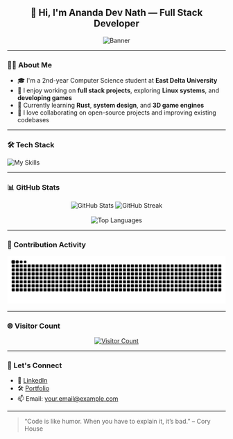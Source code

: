 <h2 align="center">👋 Hi, I'm Ananda Dev Nath — Full Stack Developer</h2>

<p align="center">
  <img src="https://github.com/user-attachments/assets/525e2f58-718f-4b3a-8d99-e20345c3a6c1" width="60%" alt="Banner"/>
</p>

---

### 🧑‍💻 About Me

- 🎓 I'm a 2nd-year Computer Science student at **East Delta University**
- 💼 I enjoy working on **full stack projects**, exploring **Linux systems**, and **developing games**
- 🌱 Currently learning **Rust**, **system design**, and **3D game engines**
- 🤝 I love collaborating on open-source projects and improving existing codebases

---

### 🛠️ Tech Stack

![My Skills](https://skillicons.dev/icons?i=html,css,js,ts,react,nextjs,nodejs,express,mongodb,tailwind,git,github,linux,bash,vscode)

---

### 📊 GitHub Stats

<p align="center">
  <img src="https://github-readme-stats.vercel.app/api?username=Anandadevnath&theme=github_dark&hide_border=false&include_all_commits=true&count_private=true" width="49%" alt="GitHub Stats"/>
  <img src="https://nirzak-streak-stats.vercel.app/?user=Anandadevnath&theme=github_dark&hide_border=false" width="49%" alt="GitHub Streak"/>
  <br/><br/>
  <img src="https://github-readme-stats.vercel.app/api/top-langs/?username=Anandadevnath&theme=github_dark&hide_border=false&layout=compact" width="49%" alt="Top Languages"/>
</p>

---

### 🐍 Contribution Activity

<p align="center">
  <img src="https://raw.githubusercontent.com/Anandadevnath/Anandadevnath/output/snake.svg" alt="Snake animation" width="100%"/>
</p>

---

### 🌐 Visitor Count

<p align="center">
  <a href="https://visitcount.itsvg.in">
    <img src="https://visitcount.itsvg.in/api?id=Anandadevnath&icon=0&color=6" alt="Visitor Count"/>
  </a>
</p>

---

### 🚀 Let's Connect

- 🧾 [LinkedIn](https://www.linkedin.com/in/your-profile/)  
- 🛠️ [Portfolio](https://your-portfolio.com)  
- 📫 Email: your.email@example.com

---

> “Code is like humor. When you have to explain it, it’s bad.” – Cory House
